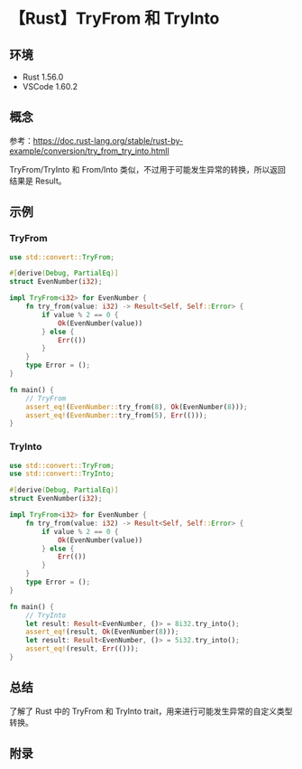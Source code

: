 # 【Rust】TryFrom 和 TryInto

## 环境

- Rust 1.56.0
- VSCode 1.60.2

## 概念

参考：<https://doc.rust-lang.org/stable/rust-by-example/conversion/try_from_try_into.htmll>  

TryFrom/TryInto 和 From/Into 类似，不过用于可能发生异常的转换，所以返回结果是 Result。

## 示例

### TryFrom

```rust
use std::convert::TryFrom;

#[derive(Debug, PartialEq)]
struct EvenNumber(i32);

impl TryFrom<i32> for EvenNumber {
    fn try_from(value: i32) -> Result<Self, Self::Error> {
        if value % 2 == 0 {
            Ok(EvenNumber(value))
        } else {
            Err(())
        }
    }
    type Error = ();
}

fn main() {
    // TryFrom
    assert_eq!(EvenNumber::try_from(8), Ok(EvenNumber(8)));
    assert_eq!(EvenNumber::try_from(5), Err(()));
}
```

### TryInto

```rust
use std::convert::TryFrom;
use std::convert::TryInto;

#[derive(Debug, PartialEq)]
struct EvenNumber(i32);

impl TryFrom<i32> for EvenNumber {
    fn try_from(value: i32) -> Result<Self, Self::Error> {
        if value % 2 == 0 {
            Ok(EvenNumber(value))
        } else {
            Err(())
        }
    }
    type Error = ();
}

fn main() {
    // TryInto
    let result: Result<EvenNumber, ()> = 8i32.try_into();
    assert_eq!(result, Ok(EvenNumber(8)));
    let result: Result<EvenNumber, ()> = 5i32.try_into();
    assert_eq!(result, Err(()));
}
```

## 总结

了解了 Rust 中的 TryFrom 和 TryInto trait，用来进行可能发生异常的自定义类型转换。

## 附录
